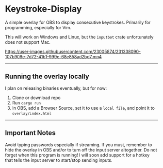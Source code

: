 # Keystroke-Display
A simple overlay for OBS to display consecutive keystrokes. Primarily for programming, especially for Vim.

This will work on Windows and Linux, but the `inputbot` crate unfortunately does not support Mac.

https://user-images.githubusercontent.com/23005874/231338090-107b908e-7d72-41b1-999e-68e858ad2bd7.mp4

---
## Running the overlay locally
I plan on releasing binaries eventually, but for now:

1. Clone or download repo
2. Run `cargo run`
3. In OBS, add a Browser Source, set it to use a `local file`, and point it to `overlay/index.html`

---
## Important Notes
Avoid typing passwords especially if streaming. If you must, remember to hide the overlay in OBS and/or to turn off the input server altogether. Do not forget when this program is running! I will soon add support for a hotkey that tells the input server to start/stop sending inputs.
